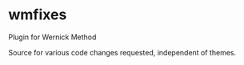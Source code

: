 # wmfixes
Plugin for Wernick Method 

Source for various code changes requested, independent of themes.
